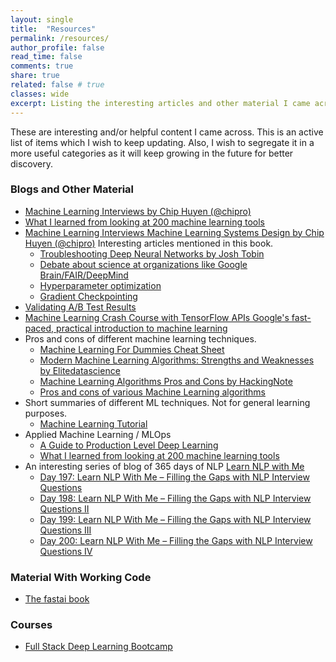 ```yaml
---
layout: single
title:  "Resources"
permalink: /resources/
author_profile: false
read_time: false
comments: true
share: true
related: false # true
classes: wide
excerpt: Listing the interesting articles and other material I came across. Also, a list of courses I found to be helpful in my ML journey.
---
```

These are interesting and/or helpful content I came across. This is an active list of items which I wish to keep updating. Also, I wish to segregate it in a more useful categories as it will keep growing in the future for better discovery. 

### Blogs and Other Material 
* [Machine Learning Interviews by Chip Huyen (@chipro)][article_2]
* [What I learned from looking at 200 machine learning tools][article_3]
* [Machine Learning Interviews Machine Learning Systems Design by Chip Huyen (@chipro)][article_4] Interesting articles mentioned in this book. 
    * [Troubleshooting Deep Neural Networks by Josh Tobin ][article_1]
    * [Debate about science at organizations like Google Brain/FAIR/DeepMind][article_12] 
    * [Hyperparameter optimization][article_13]
    * [Gradient Checkpointing ][article_14]
* [Validating A/B Test Results][article_5]
* [Machine Learning Crash Course with TensorFlow APIs Google's fast-paced, practical introduction to machine learning ][article_6]
* Pros and cons of different machine learning techniques.
    * [Machine Learning For Dummies Cheat Sheet][article_7]
    * [Modern Machine Learning Algorithms: Strengths and Weaknesses by Elitedatascience][article_8]
    * [Machine Learning Algorithms Pros and Cons by HackingNote][article_9]
    * [Pros and cons of various Machine Learning algorithms][article_10]
* Short summaries of different ML techniques. Not for general learning purposes. 
    * [Machine Learning Tutorial][article_11]
* Applied Machine Learning / MLOps 
    * [A Guide to Production Level Deep Learning](https://github.com/alirezadir/Production-Level-Deep-Learning)
    * [What I learned from looking at 200 machine learning tools](https://huyenchip.com/2020/06/22/mlops.html)
* An interesting series of blog of 365 days of NLP [Learn NLP with Me](https://ryanong.co.uk/category/data-science/natural-language-processing/learn-nlp-with-me/)
    * [Day 197: Learn NLP With Me – Filling the Gaps with NLP Interview Questions](https://ryanong.co.uk/2020/07/15/day-197-learn-nlp-with-me-what-is-coreference-resolution/)
    * [Day 198: Learn NLP With Me – Filling the Gaps with NLP Interview Questions II](https://ryanong.co.uk/2020/07/16/day-198-learn-nlp-with-me-filling-the-gaps-with-nlp-interview-questions-ii/)
    * [Day 199: Learn NLP With Me – Filling the Gaps with NLP Interview Questions III](https://ryanong.co.uk/2020/07/17/day-199-learn-nlp-with-me-filling-the-gaps-with-nlp-interview-questions-iii/)
    * [Day 200: Learn NLP With Me – Filling the Gaps with NLP Interview Questions IV](https://ryanong.co.uk/2020/07/18/day-200-learn-nlp-with-me-filling-the-gaps-with-nlp-interview-questions-iv/)

### Material With Working Code
* [The fastai book](https://github.com/fastai/fastbook)

### Courses
* [Full Stack Deep Learning Bootcamp](https://fullstackdeeplearning.com/march2019)

[article_1]: http://josh-tobin.com/assets/pdf/troubleshooting-deep-neural-networks-01-19.pdf
[article_2]: https://docs.google.com/presentation/d/1MX2V6fTp71j1aztvY5HLYM44iLG4HYMrYd4Dxn6Cxnw/edit#slide=id.g5beff82e39_0_0
[article_3]: https://huyenchip.com/2020/06/22/mlops.html
[article_4]: https://github.com/chiphuyen/machine-learning-systems-design
[article_5]: https://mode.com/sql-tutorial/validating-ab-test-results/
[article_6]: https://developers.google.com/machine-learning
[article_7]: https://www.dummies.com/programming/big-data/data-science/machine-learning-dummies-cheat-sheet/
[article_8]: https://elitedatascience.com/machine-learning-algorithms
[article_9]: https://www.hackingnote.com/en/machine-learning/algorithms-pros-and-cons
[article_10]: https://towardsdatascience.com/pros-and-cons-of-various-classification-ml-algorithms-3b5bfb3c87d6
[article_11]: https://data-flair.training/blogs/machine-learning-tutorial1
[article_12]: https://www.reddit.com/r/MachineLearning/duplicates/8yvlzy/d_debate_about_science_at_organizations_like/
[article_13]: https://www.automl.org/wp-content/uploads/2018/09/chapter1-hpo.pdf 
[article_14]: [https://github.com/cybertronai/gradient-checkpointing]